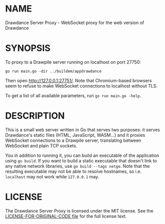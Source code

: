 # NAME

Drawdance Server Proxy - WebSocket proxy for the web version of Drawdance

# SYNOPSIS

To proxy to a Drawpile server running on localhost on port 27750:

```
go run main.go -dir ../buildem/appdrawdance
```

Then open <http://127.0.0.1:27751/>. Note that Chromium-based browsers seem to refuse to make WebSocket connections to localhost without TLS.

To get a list of all available parameters, run `go run main.go -help`.

# DESCRIPTION

This is a small web server written in Go that serves two purposes: it serves Drawdance's static files (HTML, JavaScript, WASM...) and it proxies WebSocket connections to a Drawpile server, translating between WebSocket and plain TCP sockets.

You in addition to running it, you can build an executable of the application using `go build`. If you want to build a static executable that doesn't link to any native network libraries, use `go build --tags netgo`. Note that the resulting executable may not be able to resolve hostnames, so i.e. `localhost` may not work while `127.0.0.1` may.

# LICENSE

The Drawdance Server Proxy is licensed under the MIT license. See the [LICENSE-FOR-ORIGINAL-CODE file](../LICENSE-FOR-ORIGINAL-CODE) for the full license text.
